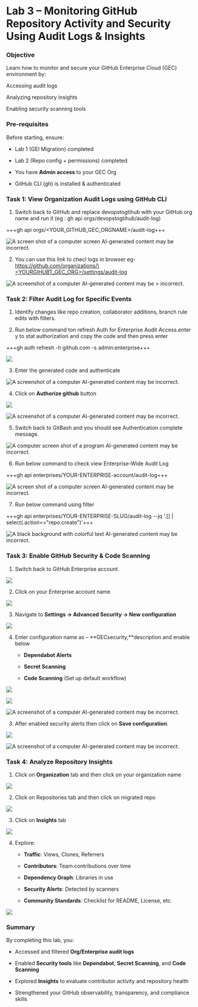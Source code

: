 # Lab 3 – Monitoring GitHub Repository Activity and Security Using Audit Logs & Insights

### Objective

Learn how to monitor and secure your GitHub Enterprise Cloud (GEC)
environment by:

Accessing audit logs

Analyzing repository insights

Enabling security scanning tools

### Pre-requisites

Before starting, ensure:

- Lab 1 (GEI Migration) completed

- Lab 2 (Repo config + permissions) completed

- You have **Admin access** to your GEC Org

- GitHub CLI (gh) is installed & authenticated

### Task 1: View Organization Audit Logs using GitHub CLI

1.  Switch back to GitHub and replace devopstogtihub with your GitHub
    org name and run it (eg : gh api orgs/devopstogtihub/audit-log)

+++gh api orgs/<YOUR_GITHUB_GEC_ORGNAME>/audit-log+++

![A screen shot of a computer screen AI-generated content may be
incorrect.](./media/image1.png)

2.  You can use this link to checl logs in browser eg-
    [https://github.com/organizations/\<YOURGIHUBT_GEC_ORG\>/settings/audit-log](https://github.com/organizations/%3cYOURGIHUBT_GEC_ORG%3e/settings/audit-log)

 ![A screenshot of a computer AI-generated content may be > incorrect.](./media/image2.png)

### Task 2: Filter Audit Log for Specific Events

1.  Identify changes like repo creation, collaborator additions, branch
    rule edits with filters.

2.  Run below command ton refresh Auth for Enterprise Audit Access.enter
    y to stat authorization and copy the code and then press enter

+++gh auth refresh -h github.com -s admin:enterprise+++

![](./media/image3.png)

3.  Enter the generated code and authenticate

![A screenshot of a computer AI-generated content may be
incorrect.](./media/image4.png)

4.  Click on **Authorize github** button

![](./media/image5.png)

![A screenshot of a computer AI-generated content may be
incorrect.](./media/image6.png)

5.  Switch back to GitBash and you should see Authentication complete
    message.

![A computer screen shot of a program AI-generated content may be
incorrect.](./media/image7.png)

6.  Run below command to check view Enterprise-Wide Audit Log

+++gh api enterprises/YOUR-ENTERPRISE-account/audit-log+++

![A screen shot of a computer screen AI-generated content may be
incorrect.](./media/image8.png)

7.  Run below command using filter

+++gh api enterprises/YOUR-ENTERPRISE-SLUG/audit-log --jq '.[] | select(.action=="repo.create")'+++

![A black background with colorful text AI-generated content may be
incorrect.](./media/image9.png)

### Task 3: Enable GitHub Security & Code Scanning

1.  Switch back to GitHub Enterprise account.

![](./media/image10.png)

2.  Click on your Enterprise account name

![](./media/image11.png)

3.  Navigate to **Settings → Advanced Security → New configuration**

![](./media/image12.png)

4.  Enter configuration name as – **GECsecurity,**description and enable
    below

    - **Dependabot Alerts**

    - **Secret Scanning**

    - **Code Scanning** (Set up default workflow)

![](./media/image13.png)

![](./media/image14.png)

![A screenshot of a computer AI-generated content may be
incorrect.](./media/image15.png)

3.  After enabled security alerts then click on **Save configuration**.

![](./media/image16.png)

![A screenshot of a computer AI-generated content may be
incorrect.](./media/image17.png)

### Task 4: Analyze Repository Insights

1.  Click on **Organization** tab and then click on your organization
    name

![](./media/image18.png)

2.  Click on Repositories tab and then click on migrated repo

![](./media/image19.png)

3.  Click on **Insights** tab

![](./media/image20.png)

4.  Explore:

    - **Traffic**: Views, Clones, Referrers

    - **Contributors**: Team contributions over time

    - **Dependency Graph**: Libraries in use

    - **Security Alerts**: Detected by scanners

    - **Community Standards**: Checklist for README, License, etc.

![](./media/image21.png)

### Summary

By completing this lab, you:

- Accessed and filtered **Org/Enterprise audit logs**

- Enabled **Security tools** like **Dependabot**, **Secret Scanning**,
  and **Code Scanning**

- Explored **Insights** to evaluate contributor activity and repository
  health

- Strengthened your GitHub observability, transparency, and compliance
  skills

